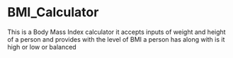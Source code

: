 # BMI_Calculator
This is a Body Mass Index calculator it accepts inputs of weight and height of a person and provides with the level of BMI a person has along with is it high or low or balanced
